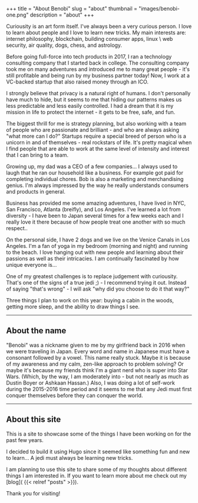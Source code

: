 +++
title = "About Benobi"
slug = "about"
thumbnail = "images/benobi-one.png"
description = "about"
+++


Curiousity is an art form itself. I've always been a very curious person. I love to learn about people and I love to learn new tricks. My main interests are: internet philosophy, blockchain, building consumer apps, linux \ web security, air quality, dogs, chess, and astrology. 

Before going full-force into tech products in 2017, I ran a technology consulting company that I started back in college. The consulting company took me on many adventures and introduced me to many great people - it's still profitable and being run by my business partner today! Now, I work at a VC-backed startup that also raised money through an ICO. 

I strongly believe that privacy is a natural right of humans. I don't personally have much to hide, but it seems to me that hiding our patterns makes us less predictable and less easily controlled. I had a dream that it is my mission in life to protect the internet - it gets to be free, safe, and fun.

The biggest thrill for me is strategy planning, but also working with a team of people who are passionate and brilliant - and who are always asking "what more can I do?" Startups require a special breed of person who is a unicorn in and of themselves - real rockstars of life. It's pretty magical when I find people that are able to work at the same level of intensity and interest that I can bring to a team.

Growing up, my dad was a CEO of a few companies... I always used to laugh that he ran our household like a business. For example got paid for completing individual chores. Bob is also a marketing and merchandising genius. I'm always impressed by the way he really understands consumers and products in general. 

Business has provided me some amazing adventures, I have lived in NYC, San Francisco, Atlanta (breifly), and Los Angeles. I’ve learned a lot from diversity - I have been to Japan several times for a few weeks each and I really love it there because of how people treat one another with so much respect..

On the personal side, I have 2 dogs and we live on the Venice Canals in Los Angeles. I'm a fan of yoga in my bedroom (morning and night) and running to the beach. I love hanging out with new people and learning about their passions as well as their intricacies. I am continually fascinated by how unique everyone is... 

One of my greatest challenges is to replace judgement with curiousity. That's one of the signs of a true jedi ;) - I recommend trying it out. Instead of saying "that's wrong" - I will ask "why did you choose to do it that way?"

Three things I plan to work on this year: buying a cabin in the woods, getting more sleep, and the ability to draw things I see. 

---------------------------

## About the name

"Benobi" was a nickname given to me by my girlfriend back in 2016 when we were traveling in Japan. Every word and name in Japanese must have a consonant followed by a vowel. This name really stuck. Maybe it is because of my awareness and my calm, zen-like approach to problem solving? Or maybe it's because my friends think I'm a giant nerd who is super into Star Wars. (Which, by the way, I am moderately into - but not nearly as much as Dustin Boyer or Ashkaan Hassan.) Also, I was doing a lot of self-work during the 2015-2016 time period and it seems to me that any Jedi must first conquer themselves before they can conquer the world.

---------------------------

## About this site 

This is a site to showcase some of the things I have been working on for the past few years. 

I decided to build it using Hugo since it seemed like something fun and new to learn... A jedi must always be learning new tricks. 

I am planning to use this site to share some of my thoughts about different things I am interested in. If you want to learn more about me check out my [blog]( {{< relref "posts" >}}).

Thank you for visiting!